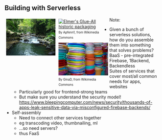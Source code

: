 ## Building with Serverless


<div>
  <div style="float: left; width:32%; align: center; padding:5px"><img src="images/stream.jpg"></img></div>
  <div class="fragment" style="float: left; width:32%; align: center; padding:5px">
    <a title="By Apfenn1, from Wikimedia Commons" href="https://commons.wikimedia.org/wiki/File:Elmer%27s_Glue-All_historic_packaging.JPG"><img width="200" alt="Elmer&#039;s Glue-All historic packaging" src="https://upload.wikimedia.org/wikipedia/commons/thumb/9/92/Elmer%27s_Glue-All_historic_packaging.JPG/256px-Elmer%27s_Glue-All_historic_packaging.JPG"></a>
    <div><font size="1">By Apfenn1, from Wikimedia Commons</font></div>
  </div>
  <div style="float: left; width:32%; align: center; padding:5px">
    <img src="images/buckets.jpg"></img>
    <div><font size="1">By GinaD, from Wikimedia Commons</font></div>
  </div>
</div>

Note:
 - Given a bunch of serverless solutions, how do you assemble them into something that solves problems?
 - BaaS - pre-integrated
   - Firebase, 1Backend, Backendless
   - Suites of services that cover most/all common needs for apps, websites
   - Particularly good for frontend-strong teams
   - But make sure you understand the security model! https://www.bleepingcomputer.com/news/security/thousands-of-apps-leak-sensitive-data-via-misconfigured-firebase-backends/
 - Self-assembly
   - Need to connect other services together
   - eg transcoding video, thumbnailing, ml
   - ...so need servers?
   - thus FaaS
